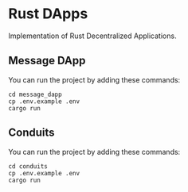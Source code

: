 # Rust DApps

Implementation of Rust Decentralized Applications.

## Message DApp

You can run the project by adding these commands:

```
cd message_dapp
cp .env.example .env
cargo run
```

## Conduits

You can run the project by adding these commands:

```
cd conduits
cp .env.example .env
cargo run
```
